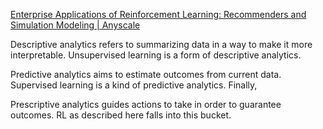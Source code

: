 
[Enterprise Applications of Reinforcement Learning: Recommenders and Simulation Modeling | Anyscale](https://www.anyscale.com/blog/enterprise-applications-of-reinforcement-learning-recommenders-and-simulation-modeling)

Descriptive analytics refers to summarizing data in a way to make it more interpretable. Unsupervised learning is a form of descriptive analytics. 

Predictive analytics aims to estimate outcomes from current data. Supervised learning is a kind of predictive analytics. Finally, 

Prescriptive analytics guides actions to take in order to guarantee outcomes. RL as described here falls into this bucket.
